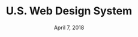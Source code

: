 ---
date: April 7, 2018
title: U.S. Web Design System
company: U.S. Government
link: https://designsystem.digital.gov/
image: images/systems/us-web-design.jpg
description: Design and build fast, accessible, mobile-friendly government websites backed by user research.

---